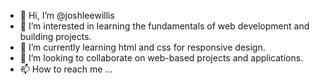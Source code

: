 - 👋 Hi, I’m @joshleewillis
- 👀 I’m interested in learning the fundamentals of web development and building projects.
- 🌱 I’m currently learning html and css for responsive design.
- 💞️ I’m looking to collaborate on web-based projects and applications.
- 📫 How to reach me ...

<!---
joshleewillis/joshleewillis is a ✨ special ✨ repository because its `README.md` (this file) appears on your GitHub profile.
You can click the Preview link to take a look at your changes.
--->
